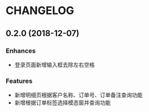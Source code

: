# CHANGELOG

## 0.2.0 (2018-12-07)

### Enhances

* 登录页面新增输入框去除左右空格

### Features

* 新增明细页根据客户名称、订单号、订单备注查询功能
* 新增根据订单标签选择模态窗并查询功能
